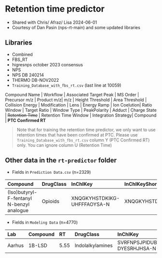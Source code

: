 
# Retention time predictor 

- Shared with Chris/ Afraz/ Lisa 2024-06-01
- Courtesy of Dan Pasin (nps-rt-main) and some updated libraries 

## Libraries

- Combined
- FBS_RT
- higresnps october 2023 consensus
- NPS
- NPS DB 240214
- THERMO DB-NOV2022
- ```Training_Database_with_fbs_rt.csv``` (last line at 10059)

Compound Name	| Workflow | Associated Target Peak | 	MS Order	| Precursor m/z	|  Product m/z| 	m/z	| Height Threshold	| Area Threshold |  Collision Energy	| Modification	| Lens | 	Energy Ramp | 	Ion Coelution| 	Ratio Window	| Target Ratio	| Window Type | PeakPolarity	| Adduct	| Charge State	| ~~Retention Time~~ | 	Retention Time Window	| Integration Strategy| 	Compound	| **PTC Confirmed RT**

> Note that for training the retention time predictor, we only want to use retention times that have been confirmed at PTC. Please use ```Training_Database_with_fbs_rt.csv``` column Y (PTC Confirmed RT) only. You can ignore column U (Retention Time)



## Other data in the ```rt-predictor``` folder

- Fields in ```Prediction Data.csv``` (n=2329)
 
| Compound | DrugClass| InChIKey| InChIKeyShort | SMILES | logD | logP | nO | nC | 
| :-- | :-- | :-- | :-- | :-- | :-- | :-- | :-- | :-- |
| (Iso)butyryl-F-fentanyl N-benzyl analogue  |Opioids  | XNQGKYHSTDKIKG-UHFFFAOYSA-N  | XNQGKYHSTDKIKG  |  (C1=CC=CC=C1)N1CCC(CC1)N(C(C(C)C)=O)C1=CC=C(C=C1)F  | 0.717182  | 4.4793  | 1  | 22 | 


- Fields in ```Modeling Data``` (n=4770)

| Lab | Compound | RT | DrugClass| InChIKey| InChIKeyShort | SMILES | logD | logP | nO | nC | 
| :-- | :-- | :-- | :-- | :-- | :-- | :-- | :-- | :-- | :-- | :-- |
| Aarhus |1B-LSD |5.55 |Indolalkylamines |SVRFNPSJPIDUBC-DYESRHJHSA-N | SVRFNPSJPIDUBC  | C(CCC)(=O)N1C=C2C[C@H]3N(C[C@@H] | C=C3C=3C=CC=C1C32)C(=O)N(CC)CC)C  |-0.70648  | 3.8197 | 2 |24 | 
